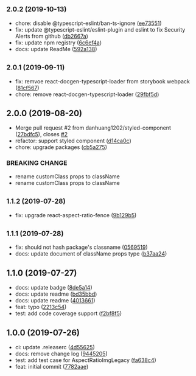 ## <small>2.0.2 (2019-10-13)</small>

* chore: disable @typescript-eslint/ban-ts-ignore ([ee73551](https://github.com/danhuang1202/react-aspect-ratio-img/commit/ee73551))
* fix: update @typescript-eslint/eslint-plugin and eslint to fix Security Alerts from github ([db2667a](https://github.com/danhuang1202/react-aspect-ratio-img/commit/db2667a))
* fix: update npm registry ([6c6ef4a](https://github.com/danhuang1202/react-aspect-ratio-img/commit/6c6ef4a))
* docs: update ReadMe ([592a138](https://github.com/danhuang1202/react-aspect-ratio-img/commit/592a138))

## <small>2.0.1 (2019-09-11)</small>

* fix: remvoe react-docgen-typescript-loader from storybook webpack ([81cf567](https://github.com/danhuang1202/react-aspect-ratio-img/commit/81cf567))
* chore: remove react-docgen-typescript-loader ([29fbf5d](https://github.com/danhuang1202/react-aspect-ratio-img/commit/29fbf5d))

## 2.0.0 (2019-08-20)

* Merge pull request #2 from danhuang1202/styled-component ([27bdfc5](https://github.com/danhuang1202/react-aspect-ratio-img/commit/27bdfc5)), closes [#2](https://github.com/danhuang1202/react-aspect-ratio-img/issues/2)
* refactor: support styled component ([d14ca0c](https://github.com/danhuang1202/react-aspect-ratio-img/commit/d14ca0c))
* chore: upgrade packages ([cb5a275](https://github.com/danhuang1202/react-aspect-ratio-img/commit/cb5a275))


### BREAKING CHANGE

* rename customClass props to className
* rename customClass props to className

## <small>1.1.2 (2019-07-28)</small>

* fix: upgrade react-aspect-ratio-fence ([9b129b5](https://github.com/danhuang1202/react-aspect-ratio-img/commit/9b129b5))

## <small>1.1.1 (2019-07-28)</small>

* fix: should not hash package's classname ([0569519](https://github.com/danhuang1202/react-aspect-ratio-img/commit/0569519))
* docs: update document of className props type ([b37aa24](https://github.com/danhuang1202/react-aspect-ratio-img/commit/b37aa24))

## 1.1.0 (2019-07-27)

* docs: update badge ([8de5a14](https://github.com/danhuang1202/react-aspect-ratio-img/commit/8de5a14))
* docs: update readme ([bd35bbd](https://github.com/danhuang1202/react-aspect-ratio-img/commit/bd35bbd))
* docs: update readme ([4013661](https://github.com/danhuang1202/react-aspect-ratio-img/commit/4013661))
* feat: typo ([2213c54](https://github.com/danhuang1202/react-aspect-ratio-img/commit/2213c54))
* test: add code coverage support ([f2bf8f5](https://github.com/danhuang1202/react-aspect-ratio-img/commit/f2bf8f5))

## 1.0.0 (2019-07-26)

* ci: update .releaserc ([4d55625](https://github.com/danhuang1202/react-aspect-ratio-img/commit/4d55625))
* docs: remove change log ([9445205](https://github.com/danhuang1202/react-aspect-ratio-img/commit/9445205))
* test: add test case for AspectRatioImgLegacy ([fa638c4](https://github.com/danhuang1202/react-aspect-ratio-img/commit/fa638c4))
* feat: initial commit ([7782aae](https://github.com/danhuang1202/react-aspect-ratio-img/commit/7782aae))
